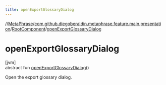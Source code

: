 ```yaml
---
title: openExportGlossaryDialog
---
```

//[MetaPhrase](../../../index.html)/[com.github.diegoberaldin.metaphrase.feature.main.presentation](../index.html)/[RootComponent](index.html)/[openExportGlossaryDialog](open-export-glossary-dialog.html)



# openExportGlossaryDialog



[jvm]\
abstract fun [openExportGlossaryDialog](open-export-glossary-dialog.html)()



Open the export glossary dialog.




